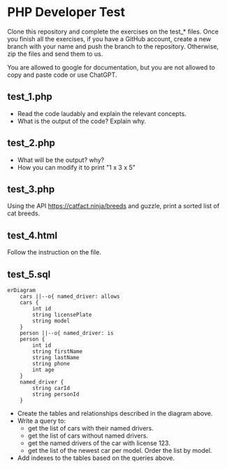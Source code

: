 # PHP Developer Test

Clone this repository and complete the exercises on the test_* files.
Once you finish all the exercises, if you have a GitHub account,
create a new branch with your name and push the branch to the repository.
Otherwise, zip the files and send them to us.

You are allowed to google for documentation, but you are not allowed to copy and paste code or use ChatGPT.

## test_1.php

- Read the code laudably and explain the relevant concepts.
- What is the output of the code? Explain why.

## test_2.php

- What will be the output? why?
- How you can modify it to print "1 x 3 x 5"

## test_3.php

Using the API https://catfact.ninja/breeds and guzzle, print a sorted list of cat breeds.

## test_4.html

Follow the instruction on the file.

## test_5.sql

```mermaid
erDiagram
    cars ||--o{ named_driver: allows
    cars {
        int id
        string licensePlate
        string model
    }
    person ||--o{ named_driver: is
    person {
        int id
        string firstName
        string lastName
        string phone
        int age
    }
    named_driver {
        string carId
        string personId
    }
```

- Create the tables and relationships described in the diagram above.
- Write a query to:
  - get the list of cars with their named drivers.
  - get the list of cars without named drivers.
  - get the named drivers of the car with license 123.
  - get the list of the newest car per model. Order the list by model.
- Add indexes to the tables based on the queries above.


